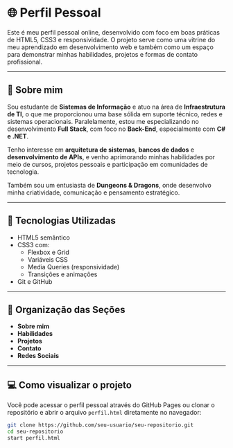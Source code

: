 # 🌐 Perfil Pessoal

Este é meu perfil pessoal online, desenvolvido com foco em boas práticas de HTML5, CSS3 e responsividade. O projeto serve como uma vitrine do meu aprendizado em desenvolvimento web e também como um espaço para demonstrar minhas habilidades, projetos e formas de contato profissional.

---

## 🧑 Sobre mim

Sou estudante de **Sistemas de Informação** e atuo na área de **Infraestrutura de TI**, o que me proporcionou uma base sólida em suporte técnico, redes e sistemas operacionais. Paralelamente, estou me especializando no desenvolvimento **Full Stack**, com foco no **Back-End**, especialmente com **C# e .NET**.

Tenho interesse em **arquitetura de sistemas**, **bancos de dados** e **desenvolvimento de APIs**, e venho aprimorando minhas habilidades por meio de cursos, projetos pessoais e participação em comunidades de tecnologia.

Também sou um entusiasta de **Dungeons & Dragons**, onde desenvolvo minha criatividade, comunicação e pensamento estratégico.

---

## 🚀 Tecnologias Utilizadas

- HTML5 semântico
- CSS3 com:
  - Flexbox e Grid
  - Variáveis CSS
  - Media Queries (responsividade)
  - Transições e animações
- Git e GitHub

---

## 📂 Organização das Seções

- **Sobre mim**
- **Habilidades**
- **Projetos**
- **Contato**
- **Redes Sociais**

---

## 💻 Como visualizar o projeto

Você pode acessar o perfil pessoal através do GitHub Pages ou clonar o repositório e abrir o arquivo `perfil.html` diretamente no navegador:

```bash
git clone https://github.com/seu-usuario/seu-repositorio.git
cd seu-repositorio
start perfil.html
